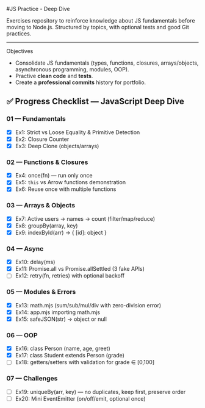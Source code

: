 #JS Practice - Deep Dive

Exercises repository to reinforce knowledge about JS fundamentals before moving to Node.js.
Structured by topics, with optional tests and good Git practices.

----

Objectives

- Consolidate JS fundamentals (types, functions, closures, arrays/objects, asynchronous programming, modules, OOP).
- Practive **clean code** and **tests**.
- Create a **professional commits** history for portfolio.

## ✅ Progress Checklist — JavaScript Deep Dive

### 01 — Fundamentals
- [x] Ex1: Strict vs Loose Equality & Primitive Detection
- [x] Ex2: Closure Counter
- [x] Ex3: Deep Clone (objects/arrays)

### 02 — Functions & Closures
- [x] Ex4: once(fn) — run only once
- [x] Ex5: `this` vs Arrow functions demonstration
- [x] Ex6: Reuse once with multiple functions

### 03 — Arrays & Objects
- [x] Ex7: Active users → names → count (filter/map/reduce)
- [x] Ex8: groupBy(array, key)
- [x] Ex9: indexById(arr) → { [id]: object }

### 04 — Async
- [x] Ex10: delay(ms)
- [x] Ex11: Promise.all vs Promise.allSettled (3 fake APIs)
- [ ] Ex12: retry(fn, retries) with optional backoff

### 05 — Modules & Errors
- [x] Ex13: math.mjs (sum/sub/mul/div with zero-division error)
- [x] Ex14: app.mjs importing math.mjs
- [x] Ex15: safeJSON(str) → object or null

### 06 — OOP
- [x] Ex16: class Person (name, age, greet)
- [x] Ex17: class Student extends Person (grade)
- [ ] Ex18: getters/setters with validation for grade ∈ [0,100]

### 07 — Challenges
- [ ] Ex19: uniqueBy(arr, key) — no duplicates, keep first, preserve order
- [ ] Ex20: Mini EventEmitter (on/off/emit, optional once)
